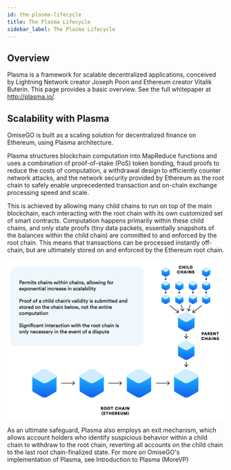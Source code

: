 ```yaml
---
id: the-plasma-lifecycle
title: The Plasma Lifecycle
sidebar_label: The Plasma Lifecycle
---
```



## Overview

Plasma is a framework for scalable decentralized applications, conceived by Lightning Network creator Joseph Poon and Ethereum creator Vitalik Buterin. This page provides a basic overview. See the full whitepaper at http://plasma.io/.


## Scalability with Plasma
OmiseGO is built as a scaling solution for decentralized finance on Ethereum, using Plasma architecture. 

Plasma structures blockchain computation into MapReduce functions and uses a combination of proof-of-stake (PoS) token bonding, fraud proofs to reduce the costs of computation, a withdrawal design to efficiently counter network attacks, and the network security provided by Ethereum as the root chain to safely enable unprecedented transaction and on-chain exchange processing speed and scale. 

This is achieved by allowing many child chains to run on top of the main blockchain, each interacting with the root chain with its own customized set of smart contracts. Computation happens primarily within these child chains, and only state proofs (tiny data packets, essentially snapshots of the balances within the child chain) are committed to and enforced by the root chain. This means that transactions can be processed instantly off-chain, but are ultimately stored on and enforced by the Ethereum root chain. 

![Plasma basics](assets/plasma-basics.png)

As an ultimate safeguard, Plasma also employs an exit mechanism, which allows account holders who identify suspicious behavior within a child chain to withdraw to the root chain, reverting all accounts on the child chain to the last root chain-finalized state. For more on OmiseGO's implementation of Plasma, see Introduction to Plasma (MoreVP)
